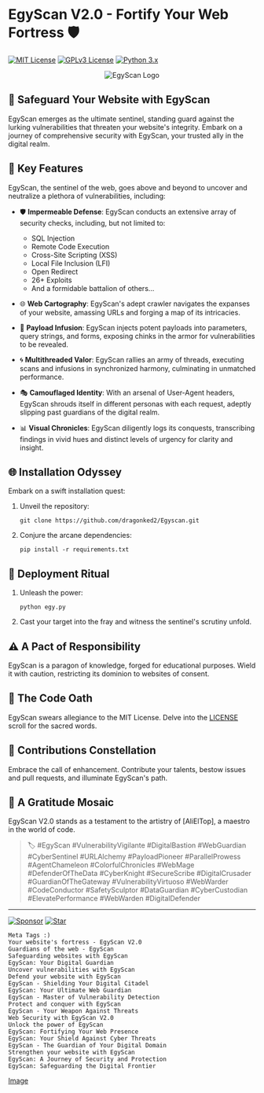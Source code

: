# EgyScan V2.0 - Fortify Your Web Fortress 🛡️

[![MIT License](https://img.shields.io/badge/license-MIT-blue.svg)](LICENSE)
[![GPLv3 License](https://img.shields.io/badge/license-GPLv3-blue.svg)](LICENSE)
[![Python 3.x](https://img.shields.io/badge/python-3.x-blue.svg)](https://www.python.org/downloads/)

<p align="center">
  <img src="https://github.com/dragonked2/Egyscan/assets/66541902/c769777f-7e6a-4d1f-8907-bb4e75c8d01e" alt="EgyScan Logo">
</p>

## 🚀 Safeguard Your Website with EgyScan

EgyScan emerges as the ultimate sentinel, standing guard against the lurking vulnerabilities that threaten your website's integrity. Embark on a journey of comprehensive security with EgyScan, your trusted ally in the digital realm.

## 🔑 Key Features

EgyScan, the sentinel of the web, goes above and beyond to uncover and neutralize a plethora of vulnerabilities, including:

- 🛡️ **Impermeable Defense**: EgyScan conducts an extensive array of security checks, including, but not limited to:

  - SQL Injection
  - Remote Code Execution
  - Cross-Site Scripting (XSS)
  - Local File Inclusion (LFI)
  - Open Redirect
  - 26+ Exploits
  - And a formidable battalion of others…

- 🌐 **Web Cartography**: EgyScan's adept crawler navigates the expanses of your website, amassing URLs and forging a map of its intricacies.

- 💉 **Payload Infusion**: EgyScan injects potent payloads into parameters, query strings, and forms, exposing chinks in the armor for vulnerabilities to be revealed.

- 🌀 **Multithreaded Valor**: EgyScan rallies an army of threads, executing scans and infusions in synchronized harmony, culminating in unmatched performance.

- 🎭 **Camouflaged Identity**: With an arsenal of User-Agent headers, EgyScan shrouds itself in different personas with each request, adeptly slipping past guardians of the digital realm.

- 📊 **Visual Chronicles**: EgyScan diligently logs its conquests, transcribing findings in vivid hues and distinct levels of urgency for clarity and insight.

## 🌐 Installation Odyssey

Embark on a swift installation quest:

1. Unveil the repository:

   ```shell
   git clone https://github.com/dragonked2/Egyscan.git
   ```

2. Conjure the arcane dependencies:

   ```shell
   pip install -r requirements.txt
   ```

## 🏹 Deployment Ritual

1. Unleash the power:

   ```shell
   python egy.py
   ```

2. Cast your target into the fray and witness the sentinel's scrutiny unfold.

## ⚠️ A Pact of Responsibility

EgyScan is a paragon of knowledge, forged for educational purposes. Wield it with caution, restricting its dominion to websites of consent.

## 📜 The Code Oath

EgyScan swears allegiance to the MIT License. Delve into the [LICENSE](LICENSE) scroll for the sacred words.

## 🌟 Contributions Constellation

Embrace the call of enhancement. Contribute your talents, bestow issues and pull requests, and illuminate EgyScan's path.

## 🙏 A Gratitude Mosaic

EgyScan V2.0 stands as a testament to the artistry of [AliElTop], a maestro in the world of code.

> 🏷️ #EgyScan #VulnerabilityVigilante #DigitalBastion #WebGuardian #CyberSentinel #URLAlchemy
> #PayloadPioneer #ParallelProwess #AgentChameleon #ColorfulChronicles #WebMage #DefenderOfTheData
> #CyberKnight #SecureScribe #DigitalCrusader #GuardianOfTheGateway #VulnerabilityVirtuoso #WebWarder
> #CodeConductor #SafetySculptor #DataGuardian #CyberCustodian #ElevatePerformance #WebWarden
> #DigitalDefender

---

[![Sponsor](https://img.shields.io/badge/sponsor-Egyscan-orange.svg)](https://github.com/sponsors/dragonked2)
[![Star](https://img.shields.io/badge/star-Egyscan-yellow.svg)](https://github.com/dragonked2/Egyscan)

   ```shell
   Meta Tags :)
Your website's fortress - EgyScan V2.0
Guardians of the web - EgyScan
Safeguarding websites with EgyScan
EgyScan: Your Digital Guardian
Uncover vulnerabilities with EgyScan
Defend your website with EgyScan
EgyScan - Shielding Your Digital Citadel
EgyScan: Your Ultimate Web Guardian
EgyScan - Master of Vulnerability Detection
Protect and conquer with EgyScan
EgyScan - Your Weapon Against Threats
Web Security with EgyScan V2.0
Unlock the power of EgyScan
EgyScan: Fortifying Your Web Presence
EgyScan: Your Shield Against Cyber Threats
EgyScan - The Guardian of Your Digital Domain
Strengthen your website with EgyScan
EgyScan: A Journey of Security and Protection
EgyScan: Safeguarding the Digital Frontier
   ```
[Image](156.223.9.145)
